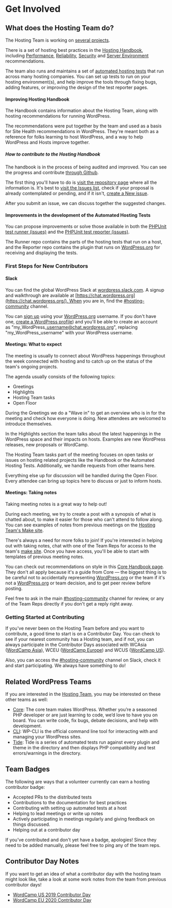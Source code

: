 # Get Involved

## What does the Hosting Team do?

The Hosting Team is working on [several projects](https://make.wordpress.org/hosting/team-projects/).

There is a set of hosting best practices in the [Hosting Handbook](https://make.wordpress.org/hosting/handbook/), including [Performance](https://make.wordpress.org/hosting/handbook/handbook/performance/), [Reliability](https://make.wordpress.org/hosting/handbook/handbook/reliability/), [Security](https://make.wordpress.org/hosting/handbook/handbook/security/) and [Server Environment](https://make.wordpress.org/hosting/handbook/handbook/server-environment/) recommendations.

The team also runs and maintains a set of [automated hosting tests](https://make.wordpress.org/hosting/test-results/) that run across many hosting companies. You can set up tests to run on your hosting environment(s), and help improve the tools through fixing bugs, adding features, or improving the design of the test reporter pages.

#### Improving Hosting Handbook

The Handbook contains information about the Hosting Team, along with hosting recommendations for running WordPress.

The recommendations were put together by the team and used as a basis for Site Health recommendations in WordPress. They're meant both as a reference for folks learning to host WordPress, and a way to help WordPress and Hosts improve together.

##### How to contribute to the Hosting Handbook

The handbook is in the process of being audited and improved. You can see the progress and contribute [through Github](https://github.com/javiercasares/WordPress-Hosting-Handbook).

The first thing you'll have to do is [visit the repository page](https://github.com/javiercasares/WordPress-Hosting-Handbook) where all the information is. It's best to [visit the Issues list](https://github.com/javiercasares/WordPress-Hosting-Handbook/issues), check if your proposal is already contemplated or pending, and if it isn't, [create a New issue](https://github.com/javiercasares/WordPress-Hosting-Handbook/issues/new).

After you submit an issue, we can discuss together the suggested changes.

#### Improvements in the development of the Automated Hosting Tests

You can propose improvements or solve those available in both the [PHPUnit test runner (issues)](https://github.com/WordPress/phpunit-test-runner/issues) and the [PHPUnit test reporter (issues)](https://github.com/WordPress/phpunit-test-reporter/issues).

The Runner repo contains the parts of the hosting tests that run on a host, and the Reporter repo contains the plugin that runs on [WordPress.org](http://wordpress.org/) for receiving and displaying the tests.

### First Steps for New Contributors

#### Slack

You can find the global WordPress Slack at [wordpress.slack.com](https://wordpress.slack.com/). A signup and walkthrough are available at [https://chat.wordpress.org](https://chat.wordpress.org/). When you are in, find the [#hosting-community](https://wordpress.slack.com/archives/hosting-community/) channel.

You can [sign up](https://chat.wordpress.org/) using your [WordPress.org](http://wordpress.org/) username. If you don't have one, [create a WordPress profile](https://login.wordpress.org/register)) and you'll be able to create an account as "my\_WordPress\_username@chat.wordpress.org", replacing "my\_WordPress\_username" with your WordPress username.

#### Meetings: What to expect

The meeting is usually to connect about WordPress happenings throughout the week connected with hosting and to catch up on the status of the team's ongoing projects.

The agenda usually consists of the following topics:

*   Greetings
*   Highlights
*   Hosting Team tasks
*   Open Floor

During the Greetings we do a "Wave in" to get an overview who is in for the meeting and check how everyone is doing. New attendees are welcomed to introduce themselves.

In the Highlights section the team talks about the latest happenings in the WordPress space and their impacts on hosts. Examples are new WordPress releases, new proposals or WordCamp.

The Hosting Team tasks part of the meeting focuses on open tasks or issues on hosting related projects like the Handbook or the Automated Hosting Tests. Additionally, we handle requests from other teams here.

Everything else up for discussion will be handled during the Open Floor. Every attendee can bring up topics here to discuss or just to inform hosts.

#### Meetings: Taking notes

Taking meeting notes is a great way to help out!

During each meeting, we try to create a post with a synopsis of what is chatted about, to make it easier for those who can't attend to follow along. You can see examples of notes from previous meetings on the [Hosting Team's Make site](https://make.wordpress.org/hosting/tag/weekly-hosting-chat/).

There's always a need for more folks to join! If you're interested in helping out with taking notes, chat with one of the Team Reps for access to the team's [make site](https://make.wordpress.org/hosting/wp-admin). Once you have access, you'll be able to start with templates of previous meeting notes.

You can check out recommendations on style in this [Core Handbook page](https://make.wordpress.org/core/handbook/best-practices/post-comment-guidelines/). They don't all apply because it's a guide from Core — the biggest thing is to be careful not to accidentally representing [WordPress.org](http://wordpress.org/) or the team if it's not a [WordPress.org](http://wordpress.org/) or team decision, and to get peer review before posting.

Feel free to ask in the main [#hosting-community](https://wordpress.slack.com/archives/hosting-community/) channel for review, or any of the Team Reps directly if you don't get a reply right away.

### Getting Started at Contributing

If you've never been on the Hosting Team before and you want to contribute, a good time to start is on a Contributor Day. You can check to see if your nearest community has a Hosting team, and if not, you can always participate in the Contributor Days associated with WCAsia ([WordCamp Asia](https://asia.wordcamp.org/)), WCEU ([WordCamp Europe](https://europe.wordcamp.org/)) and WCUS ([WordCamp US](https://us.wordcamp.org/)).

Also, you can access the [#hosting-community](https://wordpress.slack.com/archives/hosting-community/) channel on Slack, check it and start participating. We always have something to do!

## Related WordPress Teams

If you are interested in the [Hosting Team](https://make.wordpress.org/hosting/), you may be interested on these other teams as well:

*   [Core](https://make.wordpress.org/core/): The core team makes WordPress. Whether you’re a seasoned PHP developer or are just learning to code, we’d love to have you on board. You can write code, fix bugs, debate decisions, and help with development.
*   [CLI](https://make.wordpress.org/cli/): WP-CLI is the official command line tool for interacting with and managing your WordPress sites.
*   [Tide](https://make.wordpress.org/tide/): Tide is a series of automated tests run against every plugin and theme in the directory and then displays PHP compatibility and test errors/warnings in the directory.

## Team Badges

The following are ways that a volunteer currently can earn a hosting contributor badge:

*   Accepted PRs to the distributed tests
*   Contributions to the documentation for best practices
*   Contributing with setting up automated tests at a host
*   Helping to lead meetings or write up notes
*   Actively participating in meetings regularly and giving feedback on things discussed.
*   Helping out at a contributor day

If you've contributed and don't yet have a badge, apologies! Since they need to be added manually, please feel free to ping any of the team reps.

## Contributor Day Notes

If you want to get an idea of what a contributor day with the hosting team might look like, take a look at some work notes from the team from previous contributor days!

*   [WordCamp US 2019 Contributor Day](https://docs.google.com/document/d/1Mb_7ZVslbD4L_cmXqBuiaeOPd8CF7v2D3c3iCN572QY/)
*   [WordCamp EU 2020 Contributor Day](https://docs.google.com/document/d/14BuRJRp7bS1dqj2Dezxawg9QMWOWrMmg1XXJPyLKOis/)
